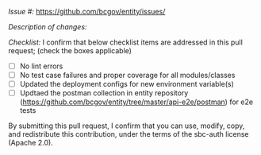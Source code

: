 *Issue #:*
https://github.com/bcgov/entity/issues/<Put the github issue number here>

*Description of changes:*

*Checklist:*
I confirm that below checklist items are addressed in this pull request; (check the boxes applicable)
- [ ] No lint errors
- [ ] No test case failures and proper coverage for all modules/classes
- [ ] Updated the deployment configs for new environment variable(s)
- [ ] Updtaed the postman collection in entity repository (https://github.com/bcgov/entity/tree/master/api-e2e/postman) for e2e tests

By submitting this pull request, I confirm that you can use, modify, copy, and redistribute this contribution, under the terms of the sbc-auth license (Apache 2.0).
